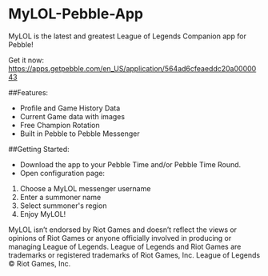 # MyLOL-Pebble-App
MyLOL is the latest and greatest League of Legends Companion app for Pebble!

Get it now: https://apps.getpebble.com/en_US/application/564ad6cfeaeddc20a0000043

##Features:
 * Profile and Game History Data
 * Current Game data with images
 * Free Champion Rotation
 * Built in Pebble to Pebble Messenger 
 

##Getting Started:
 * Download the app to your Pebble Time and/or Pebble Time Round.
 * Open configuration page:
  1. Choose a MyLOL messenger username
  2. Enter a summoner name
  3. Select summoner's region
  4. Enjoy MyLOL!
 
 MyLOL isn’t endorsed by Riot Games and doesn’t reflect the views or opinions of Riot Games or anyone officially involved in producing or managing League of Legends. League of Legends and Riot Games are trademarks or registered trademarks of Riot Games, Inc. League of Legends © Riot Games, Inc.
